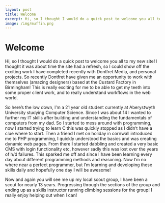 ```yaml
---
layout: post
title: Welcome
excerpt: Hi, so I thought I would do a quick post to welcome you all to my new site! I thought it was about time the site had a refresh, so I could show off the exciting work I have completed recently with Dontfret Media, and personal projects.
image: /img/muffin.png
---
```

<!-- Content
    ================================================== -->
    
# Welcome
Hi, so I thought I would do a quick post to welcome you all to my new site! I thought it was about time the site had a refresh, so I could show off the exciting work I have completed recently with Dontfret Media, and personal projects. So recently Dontfret have given me an opportunity to work with themselves (amazing designers) based at the Custard Factory in Birmingham! This is really exciting for me to be able to get my teeth into some proper client work, and to really understand workflows in the web world.

So here’s the low down, I’m a 21 year old student currently at Aberystwyth University studying Computer Science. Since I was about 14 I wanted to further my IT skills after building and understanding the fundamentals of computers from my dad. So I started to mess around with programming, now I started trying to learn C this was quickly stopped as I didn’t have a clue where to start. Then a friend I met on holiday in cornwall introduced me to PHP programming, I quickly understood the basics and was creating dynamic web pages. From there I started dabbling and created a very basic CMS with login functionality etc, however sadly this was lost over the years of h/d failures. This sparked me off and since I have been learning every day about different programming methods and reasoning. Now I’m no where near a perfect programmer, but I’m learning and developing these skills daily and hopefully one day I will be awesome!

Now and again you will see me up my local scout group, I have been a scout for nearly 13 years. Progressing through the sections of the group and ending up as a skills instructor running climbing sessions for the group!  I really enjoy helping out when I can!
